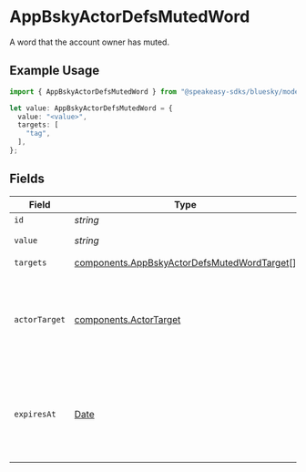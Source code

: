 # AppBskyActorDefsMutedWord

A word that the account owner has muted.

## Example Usage

```typescript
import { AppBskyActorDefsMutedWord } from "@speakeasy-sdks/bluesky/models/components";

let value: AppBskyActorDefsMutedWord = {
  value: "<value>",
  targets: [
    "tag",
  ],
};
```

## Fields

| Field                                                                                                      | Type                                                                                                       | Required                                                                                                   | Description                                                                                                |
| ---------------------------------------------------------------------------------------------------------- | ---------------------------------------------------------------------------------------------------------- | ---------------------------------------------------------------------------------------------------------- | ---------------------------------------------------------------------------------------------------------- |
| `id`                                                                                                       | *string*                                                                                                   | :heavy_minus_sign:                                                                                         | N/A                                                                                                        |
| `value`                                                                                                    | *string*                                                                                                   | :heavy_check_mark:                                                                                         | The muted word itself.                                                                                     |
| `targets`                                                                                                  | [components.AppBskyActorDefsMutedWordTarget](../../models/components/appbskyactordefsmutedwordtarget.md)[] | :heavy_check_mark:                                                                                         | N/A                                                                                                        |
| `actorTarget`                                                                                              | [components.ActorTarget](../../models/components/actortarget.md)                                           | :heavy_minus_sign:                                                                                         | Groups of users to apply the muted word to. If undefined, applies to all users.                            |
| `expiresAt`                                                                                                | [Date](https://developer.mozilla.org/en-US/docs/Web/JavaScript/Reference/Global_Objects/Date)              | :heavy_minus_sign:                                                                                         | The date and time at which the muted word will expire and no longer be applied.                            |